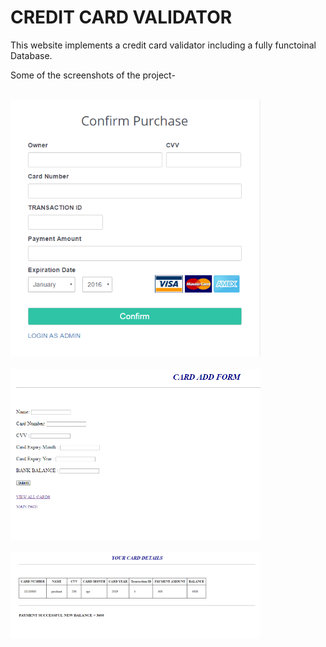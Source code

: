 # CREDIT CARD VALIDATOR
This website implements a credit card validator including a fully functoinal Database.

Some of the screenshots of the project-
<br><br>
<p>
<img src="screenshots/1.png" width="400px"/>
<br><br>
<img src="screenshots/2.png" width="400px"/>
<br><br>
<img src="screenshots/3.png" width="400px"/>
 
